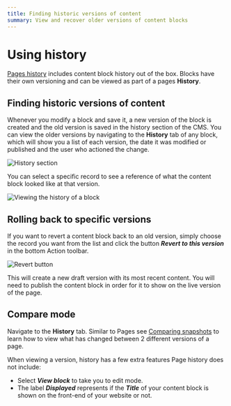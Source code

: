 ```yaml
---
title: Finding historic versions of content
summary: View and recover older versions of content blocks
---
```


# Using history

[Pages history](https://userhelp.silverstripe.org/en/creating_pages_and_content/pages/rolling_back_pages/) includes content block history out of the box. Blocks have their own versioning and can be viewed as part of a pages **History**.

## Finding historic versions of content

Whenever you modify a block and save it, a new version of the block is created and the old version is saved in the history section of the CMS. You can view the older versions by navigating to the **History** tab of any block, which will show you a list of each version, the date it was modified or published and the user who actioned the change.

![History section](_images/content_block_compare.png)

You can select a specific record to see a reference of what the content block looked like at that version.

![Viewing the history of a block](_images/block_version.png)

## Rolling back to specific versions

If you want to revert a content block back to an old version, simply choose the record you want from the list and click the button ***Revert to this version*** in the bottom Action toolbar.

![Revert button](_images/revert_button.png)

This will create a new draft version with its most recent content. You will need to publish the content block in order for it to show on the live version of the page.

## Compare mode

Navigate to the **History** tab. Similar to Pages see [Comparing snapshots](https://userhelp.silverstripe.org/en/creating_pages_and_content/pages/rolling_back_pages/#comparing-snapshots) to learn how to view what has changed between 2 different versions of a page.

When viewing a version, history has a few extra features Page history does not include:

- Select ***View block*** to take you to edit mode.
- The label ***Displayed*** represents if the ***Title*** of your content block is shown on the front-end of your website or not.
